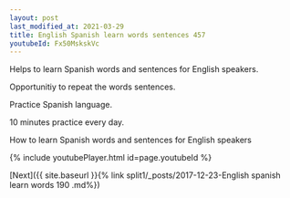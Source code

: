 ```yaml
---
layout: post
last_modified_at: 2021-03-29
title: English Spanish learn words sentences 457 
youtubeId: Fx50MskskVc
---
```

 
 
Helps to learn Spanish words and sentences for English speakers.

Opportunitiy to repeat the words sentences. 

Practice Spanish language. 
 
10 minutes practice every day. 
 
How to learn Spanish words and sentences for English speakers 
 
{% include youtubePlayer.html id=page.youtubeId %}
 
 
[Next]({{ site.baseurl }}{% link  split1/_posts/2017-12-23-English spanish learn words 190 .md%})
 
